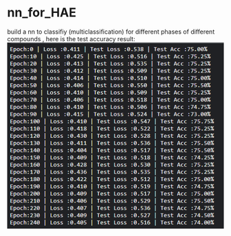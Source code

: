 # nn_for_HAE
build a nn to classifiy (multiclassification) for different phases of different compounds , 
here is the test accuracy result: 
![Alt text](https://github.com/riskyhomo/nn_for_HAE/blob/main/result.png)
